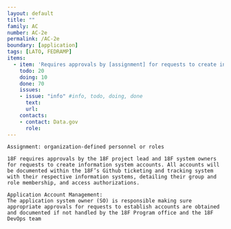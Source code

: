 ```yaml
---
layout: default
title: ""
family: AC
number: AC-2e
permalink: /AC-2e
boundary: [application]
tags: [LATO, FEDRAMP]
items:
  - item: 'Requires approvals by [assignment] for requests to create information system accounts'
    todo: 20
    doing: 10
    done: 70   
    issues:
    - issue: "info" #info, todo, doing, done
      text:
      url:
    contacts:
    - contact: Data.gov
      role:
---
```

`Assignment: organization-defined personnel or roles`

`18F requires approvals by the 18F project lead and 18F system owners for requests to create information system accounts. All accounts will be documented within the 18F’s Github ticketing and tracking system with their respective information systems, detailing their group and role membership, and access authorizations.`

```
Application Account Management:
The application system owner (SO) is responsible making sure appropriate approvals for requests to establish accounts are obtained and documented if not handled by the 18F Program office and the 18F DevOps team
```

